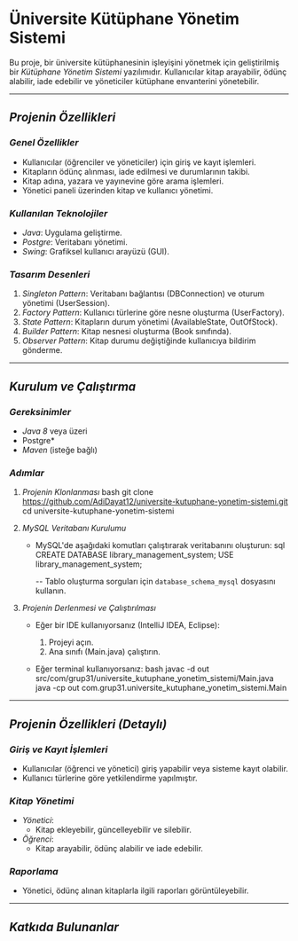 # Üniversite Kütüphane Yönetim Sistemi

Bu proje, bir üniversite kütüphanesinin işleyişini yönetmek için geliştirilmiş bir *Kütüphane Yönetim Sistemi* yazılımıdır. Kullanıcılar kitap arayabilir, ödünç alabilir, iade edebilir ve yöneticiler kütüphane envanterini yönetebilir.

---

## *Projenin Özellikleri*

### *Genel Özellikler*
- Kullanıcılar (öğrenciler ve yöneticiler) için giriş ve kayıt işlemleri.
- Kitapların ödünç alınması, iade edilmesi ve durumlarının takibi.
- Kitap adına, yazara ve yayınevine göre arama işlemleri.
- Yönetici paneli üzerinden kitap ve kullanıcı yönetimi.

### *Kullanılan Teknolojiler*
- *Java*: Uygulama geliştirme.
- *Postgre*: Veritabanı yönetimi.
- *Swing*: Grafiksel kullanıcı arayüzü (GUI).

### *Tasarım Desenleri*
1. *Singleton Pattern*: Veritabanı bağlantısı (DBConnection) ve oturum yönetimi (UserSession).
2. *Factory Pattern*: Kullanıcı türlerine göre nesne oluşturma (UserFactory).
3. *State Pattern*: Kitapların durum yönetimi (AvailableState, OutOfStock).
4. *Builder Pattern*: Kitap nesnesi oluşturma (Book sınıfında).
5. *Observer Pattern*: Kitap durumu değiştiğinde kullanıcıya bildirim gönderme.

---

## *Kurulum ve Çalıştırma*

### *Gereksinimler*
- *Java 8* veya üzeri
- Postgre*
- *Maven* (isteğe bağlı)

### *Adımlar*
1. *Projenin Klonlanması*
   bash
   git clone https://github.com/AdiDayat12/universite-kutuphane-yonetim-sistemi.git
   cd universite-kutuphane-yonetim-sistemi
   

2. *MySQL Veritabanı Kurulumu*
   - MySQL'de aşağıdaki komutları çalıştırarak veritabanını oluşturun:
     sql
     CREATE DATABASE library_management_system;
     USE library_management_system;

     -- Tablo oluşturma sorguları için `database_schema_mysql` dosyasını kullanın.
     

3. *Projenin Derlenmesi ve Çalıştırılması*
   - Eğer bir IDE kullanıyorsanız (IntelliJ IDEA, Eclipse):
     1. Projeyi açın.
     2. Ana sınıfı (Main.java) çalıştırın.

   - Eğer terminal kullanıyorsanız:
     bash
     javac -d out src/com/grup31/universite_kutuphane_yonetim_sistemi/Main.java
     java -cp out com.grup31.universite_kutuphane_yonetim_sistemi.Main
     

---

## *Projenin Özellikleri (Detaylı)*

### *Giriş ve Kayıt İşlemleri*
- Kullanıcılar (öğrenci ve yönetici) giriş yapabilir veya sisteme kayıt olabilir.
- Kullanıcı türlerine göre yetkilendirme yapılmıştır.

### *Kitap Yönetimi*
- *Yönetici*:
  - Kitap ekleyebilir, güncelleyebilir ve silebilir.
- *Öğrenci*:
  - Kitap arayabilir, ödünç alabilir ve iade edebilir.

### *Raporlama*
- Yönetici, ödünç alınan kitaplarla ilgili raporları görüntüleyebilir.

---

## *Katkıda Bulunanlar*
